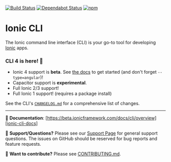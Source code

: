 [![Build Status][circle-badge]][circle-badge-url]
[![Dependabot Status](https://api.dependabot.com/badges/status?host=github&identifier=14562056)](https://dependabot.com)
[![npm][npm-badge]][npm-badge-url]

# Ionic CLI

The Ionic command line interface (CLI) is your go-to tool for developing
[Ionic][ionic-homepage] apps.

### CLI 4 is here! :tada:

- Ionic 4 support is **beta**. See [the docs](https://beta.ionicframework.com/docs/building/starting/) to get started (and don't forget `--type=angular`)!
- Capacitor support is **experimental**.
- Full Ionic 2/3 support!
- Full Ionic 1 support! (requires a package install)

See the CLI's [`CHANGELOG.md`](https://github.com/ionic-team/ionic-cli/blob/develop/packages/ionic/CHANGELOG.md#4.0.0) for a comprehensive list of changes.

---

:book: **Documentation**:
[https://beta.ionicframework.com/docs/cli/overview][ionic-cli-docs]

:mega: **Support/Questions?** Please see our [Support Page][ionic-support] for
general support questions. The issues on GitHub should be reserved for bug
reports and feature requests.

:sparkling_heart: **Want to contribute?** Please see
[CONTRIBUTING.md](https://github.com/ionic-team/ionic-cli/blob/develop/CONTRIBUTING.md).

[ionic-homepage]: https://ionicframework.com
[ionic-cli-docs]: https://beta.ionicframework.com/docs/cli/overview
[ionic-support]: https://ionicframework.com/support

[circle-badge]: https://circleci.com/gh/ionic-team/ionic-cli.svg?style=shield
[circle-badge-url]: https://circleci.com/gh/ionic-team/ionic-cli
[npm-badge]: https://img.shields.io/npm/v/ionic.svg
[npm-badge-url]: https://www.npmjs.com/package/ionic
